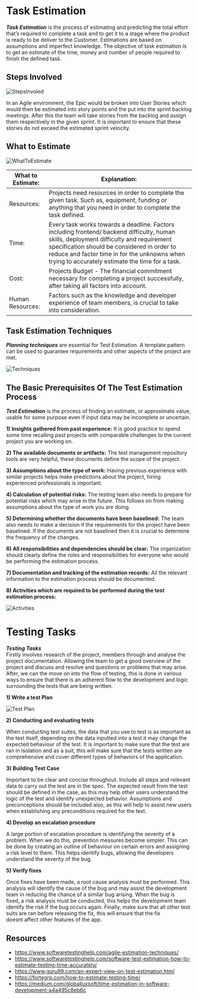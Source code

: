# Task Estimation 

**_Task Estimation_** is the process of estimating and predicting the total effort that’s required to complete a task and to get it to a stage where the product is ready to be deliver to the Customer. Estimations are based on assumptions and imperfect knowledge. The objective of task estimation is to get an estimate of the time, money and number of people required to finish the defined task. 

## Steps Involved

![StepsInvoled](task-estimation-step.png)


  In an Agile environment, the Epic would be broken into User Stories which would then be estimated into story points and the put into the sprint backlog meetings. After this the team will take stories from the backlog and assign them respectively in the given sprint. It is important to ensure that these stories do not exceed the estimated sprint velocity. 
   
## What to Estimate

![WhatToEstimate](what_to_estimate_pic.png)

 What to Estimate: | Explanation: 
-------------- | -------------
Resources:  |  Projects need resources in order to complete the given task. Such as, equipment, funding or anything that you need in order to complete the task defined.
Time:  | Every task works towards a deadline. Factors including frontend/ backend difficulty, human skills, deployment difficulty and requirement specification should be considered in order to reduce and factor time in for the unknowns when trying to accurately estimate the time for a task.
Cost:    | Projects Budget - The financial commitment necessary for completing a project successfully, after taking all factors into account. 
Human Resources:    | Factors such as the knowledge and developer experience of team members, is crucial to take into consideration.


## Task Estimation Techniques 

**_Planning techniques_** are essential for Test Estimation. A template pattern can be used to guarantee requirements and other aspects of the project are met. 


![Techniques](Techinques.png)
 
 

## The Basic Prerequisites Of The Test Estimation Process

**_Test Estimation_** is the process of finding an estimate, or approximate value, usable for some purpose even if input data may be incomplete or uncertain. 

 
**1) Insights gathered from past experience:** It is good practice to spend some time recalling past projects with comparable challenges to the current project you are working on. 


**2) The available documents or artifacts:** The test management repository tools are very helpful, these documents define the scope of the project. 


**3) Assumptions about the type of work:** Having previous experience with similar projects helps make predictions about the project, hiring experienced professionals is important. 
 

**4) Calculation of potential risks:** The testing team also needs to prepare for potential risks which may arise in the future. This follows on from making assumptions about the type of work you are doing. 


**5) Determining whether the documents have been baselined:** The team also needs to make a decision if the requirements for the project have been baselined. If the documents are not baselined then it is crucial to determine the frequency of the changes. 


**6) All responsibilities and dependencies should be clear:** The organization should clearly define the roles and responsibilities for everyone who would be performing the estimation process. 


**7) Documentation and tracking of the estimation records:** All the relevant information to the estimation process should be documented. 
 

**8) Activities which are required to be performed during the test estimation process:** 

![Activities](OrganizeTeam.png)


# Testing Tasks
**_Testing Tasks_**  
Firstly involves research of the project, members through and analyse the project documentation. Allowing the team to get a good overview of the project and discuss and resolve and questions or problems that may arise. After, we can the move on into the flow of testing, this is done in various ways to ensure that there is an adherent flow to the development and logic surrounding the tests that are being written.

**1) Write a test Plan**

![Test Plan](TestPlan.png)

**2) Conducting and evaluating tests**

When conducting test suites, the data that you use to test is as important as the test itself, depending on the data inputted into a test it may change the expected behaviour of the test. It is important to make sure that the test are ran in isolation and as a suit, this will make sure that the tests written are comprehensive and cover different types of behaviors of the application.
    
**3) Building Test Case**

Important to be clear and concise throughout. Include all steps and relevant data to carry out the test are in the spec. The expected result from the test should be defined in the case, as this may help other users understand the logic of the test and identify unexpected behavior. Assumptions and preconceptions should be included also, as this will help to assist new users when establishing any preconditions required for the test. 

**4) Develop an escalation procedure**

A large portion of escalation procedure is identifying the severity of a problem. When we do this, prevention measures become simpler. This can be done by creating an outline of behaviour on certain errors and assigning a risk level to them. This helps identify bugs, allowing the developers understand the severity of the bug. 

**5) Verify fixes**

Once fixes have been made, a root cause analysis must be performed. This analysis will identify the cause of the bug and may assist the development team in reducing the chance of a similar bug arising. When the bug is fixed, a risk analysis must be conducted, this helps the development team identify the risk if the bug occurs again. Finally, make sure that all other test suits are ran before releasing the fix, this will ensure that the fix doesnt affect other features of the app.

## Resources
- https://www.softwaretestinghelp.com/agile-estimation-techniques/ 
- https://www.softwaretestinghelp.com/software-test-estimation-how-to-estimate-testing-time-accurately/
- https://www.guru99.com/an-expert-view-on-test-estimation.html 
- https://fortegrp.com/how-to-estimate-testing-time/
- https://medium.com/globalluxsoft/time-estimation-in-software-development-a4a495c8eb6c
